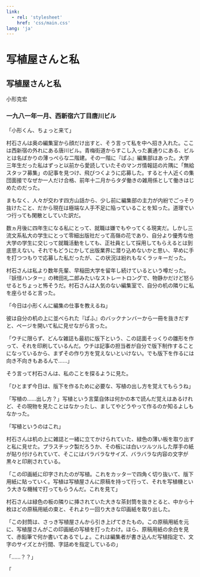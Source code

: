 ```yaml
---
link:
  - rel: 'stylesheet'
    href: 'css/main.css'
lang: 'ja'
---
```


# 写植屋さんと私

## 写植屋さんと私

<div class="author">

小形克宏

</div>

### 一九八一年一月、西新宿六丁目唐川ビル

「小形くん、ちょっと来て」

村石さんは奥の編集室から顔だけ出すと、そう言って私を中へ招き入れた。ここは西新宿の外れにある唐川ビル。青梅街道からすこし入った裏通りにある、ビルとは名ばかりの薄っぺらな二階建。その一階に『ぱふ』編集部はあった。大学三年生だった私はずっと以前から愛読していたそのマンガ情報誌の片隅に「無給スタッフ募集」の記事を見つけ、飛びつくように応募した。すると十人近くの集団面接でなぜか一人だけ合格、前年十二月からタダ働きの雑用係として働きはじめたのだった。

まもなく、人々が交わす四方山話から、少し前に編集部の主力が内紛でごっそり抜けたこと、だから現在は極端な人手不足に陥っていることを知った。道理でいつ行っても閑散としていた訳だ。

数ヵ月後に四年生になる私にとって、就職は嫌でもやってくる現実だ。しかし三流文系私大の学生にとって零細出版社だって高嶺の花であり、自分より優秀な他大学の学生に交じって就職活動をしても、正社員として採用してもらえるとは到底思えない。それでもどうにかして出版業界に潜り込めないかと思い、早めに手を打つつもりで応募した私だったが、この状況は紛れもなくラッキーだった。

村石さんは私より数年先輩、早稲田大学を留年し続けているという噂だった。『妖怪ハンター』の稗田礼二郎みたいなストレートロングで、物静かだけど怒らせるとちょっと怖そうだ。村石さんは人気のない編集室で、自分の机の隣りに私を座らせると言った。

「今日は小形くんに編集の仕事を教えるね」

彼は自分の机の上に並べられた『ぱふ』のバックナンバーから一冊を抜きだすと、ページを開いて私に見せながら言った。

「ウチに限らず、どんな雑誌も最初に版下という、この誌面そっくりの雛形を作って、それを印刷しているんだ。ウチは記事の担当者が自分で版下制作することになっているから、まずその作り方を覚えないといけない。でも版下を作るには向き不向きもあるんで……」

そう言って村石さんは、私のことを探るように見た。

「ひとまず今日は、版下を作るために必要な、写植の出し方を覚えてもらうね」

「写植の……出し方？」写植という言葉自体は何かの本で読んだ覚えはあるけれど、その現物を見たことはなかったし、ましてやどうやって作るのか知るよしもなかった。

「写植というのはこれ」

村石さんは机の上に雑誌と一緒に立てかけられていた、緑色の薄い板を取り出すと私に見せた。プラスチック製だろうか、その板には白いツルツルした厚手の紙が貼り付けられていて、そこにはバラバラなサイズ、バラバラな内容の文字が黒々と印刷されている。

「この印画紙に印字されたのが写植。これをカッターで四角く切り抜いて、版下用紙に貼っていく。写植は写植屋さんに原稿を持って行って、それを写植機という大きな機械で打ってもらうんだ。これを見て」

村石さんは緑色の板の隣りに挿されていた大きな茶封筒を抜きとると、中から十枚ほどの原稿用紙の束と、それより一回り大きな印画紙を取り出した。

「この封筒は、さっき写植屋さんから引き上げてきたもの。この原稿用紙を元に、写植屋さんがこの印画紙の写植を打ったわけ。ほら、原稿用紙の余白を見て、赤鉛筆で何か書いてあるでしょ。これは編集者が書き込んだ写植指定で、文字のサイズとか行間、字詰めを指定しているの」

「……？？」

「